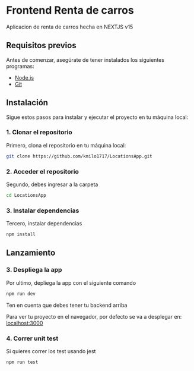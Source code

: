 # Frontend Renta de carros

Aplicacion de renta de carros hecha en NEXTJS v15


## Requisitos previos

Antes de comenzar, asegúrate de tener instalados los siguientes programas:

- [Node.js](https://nodejs.org/)
- [Git](https://git-scm.com/)

## Instalación

Sigue estos pasos para instalar y ejecutar el proyecto en tu máquina local:

### 1. Clonar el repositorio

Primero, clona el repositorio en tu máquina local:

```bash
git clone https://github.com/kmilo1717/LocationsApp.git
```

### 2. Acceder el repositorio

Segundo, debes ingresar a la carpeta

```bash
cd LocationsApp
```
### 3. Instalar dependencias

Tercero, instalar dependencias

```bash
npm install
```

## Lanzamiento

### 3. Despliega la app

Por ultimo, depliega la app con el siguiente comando

```bash
npm run dev
```
Ten en cuenta que debes tener tu backend arriba

Para ver tu proyecto en el navegador, por defecto se va a desplegar en: [localhost:3000](http://localhost:3000/)

### 4. Correr unit test

Si quieres correr los test usando jest

```bash
npm run test
```

